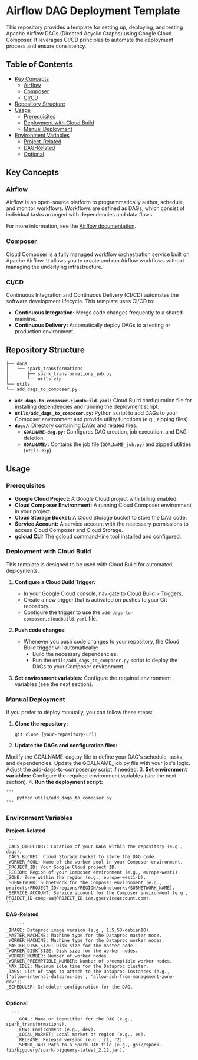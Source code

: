 # Airflow DAG Deployment Template

This repository provides a template for setting up, deploying, and testing Apache Airflow DAGs (Directed Acyclic Graphs) using Google Cloud Composer. It leverages CI/CD principles to automate the deployment process and ensure consistency.

## Table of Contents

- [Key Concepts](#key-concepts)
    - [Airflow](#airflow)
    - [Composer](#composer)
    - [CI/CD](#ci-cd)
- [Repository Structure](#repository-structure)
- [Usage](#usage)
    - [Prerequisites](#prerequisites)
    - [Deployment with Cloud Build](#deployment-with-cloud-build)
    - [Manual Deployment](#manual-deployment)
- [Environment Variables](#environment-variables)
    - [Project-Related](#project-related)
    - [DAG-Related](#dag-related)
    - [Optional](#optional)

## Key Concepts

### Airflow

Airflow is an open-source platform to programmatically author, schedule, and monitor workflows. Workflows are defined as DAGs, which consist of individual tasks arranged with dependencies and data flows.

For more information, see the [Airflow documentation](https://airflow.apache.org/docs/apache-airflow/stable/core-concepts/index.html).

### Composer

Cloud Composer is a fully managed workflow orchestration service built on Apache Airflow. It allows you to create and run Airflow workflows without managing the underlying infrastructure.

### CI/CD

Continuous Integration and Continuous Delivery (CI/CD) automates the software development lifecycle. This template uses CI/CD to:

- **Continuous Integration:** Merge code changes frequently to a shared mainline.
- **Continuous Delivery:** Automatically deploy DAGs to a testing or production environment.

## Repository Structure
```
├── dags
│   └── spark_transformations
│       ├── spark_transformations_job.py
│       └── utils.zip
└── utils
└── add_dags_to_composer.py
```

- **`add-dags-to-composer.cloudbuild.yaml`:** Cloud Build configuration file for installing dependencies and running the deployment script.
- **`utils/add_dags_to_composer.py`:** Python script to add DAGs to your Composer environment and provide utility functions (e.g., zipping files).
- **`dags/`:**  Directory containing DAGs and related files.
    - **`GOALNAME-dag.py`:**  Configures DAG creation, job execution, and DAG deletion.
    - **`GOALNAME/`:**  Contains the job file (`GOALNAME_job.py`) and zipped utilities (`utils.zip`).

## Usage

### Prerequisites

- **Google Cloud Project:** A Google Cloud project with billing enabled.
- **Cloud Composer Environment:** A running Cloud Composer environment in your project.
- **Cloud Storage Bucket:** A Cloud Storage bucket to store the DAG code.
- **Service Account:** A service account with the necessary permissions to access Cloud Composer and Cloud Storage.
- **gcloud CLI:** The gcloud command-line tool installed and configured.


### Deployment with Cloud Build

This template is designed to be used with Cloud Build for automated deployments.

1. **Configure a Cloud Build Trigger:**
   - In your Google Cloud console, navigate to Cloud Build > Triggers.
   - Create a new trigger that is activated on pushes to your Git repository.
   - Configure the trigger to use the `add-dags-to-composer.cloudbuild.yaml` file.

2. **Push code changes:**
   - Whenever you push code changes to your repository, the Cloud Build trigger will automatically:
     - Build the necessary dependencies.
     - Run the `utils/add_dags_to_composer.py` script to deploy the DAGs to your Composer environment.
3. **Set environment variables:**
    Configure the required environment variables (see the next section).

### Manual Deployment

If you prefer to deploy manually, you can follow these steps:

1. **Clone the repository:**
   ```
   git clone [your-repository-url]
   ```
2. **Update the DAGs and configuration files:**

  Modify the GOALNAME-dag.py file to define your DAG's schedule, tasks, and dependencies.
  Update the GOALNAME_job.py file with your job's logic.
  Adjust the add-dags-to-composer.py script if needed.
3. **Set environment variables:**
    Configure the required environment variables (see the next section).
4. **Run the deployment script:**

    ```
        python utils/add_dags_to_composer.py
    ```

### Environment Variables
  **Project-Related**

     ```
    _DAGS_DIRECTORY: Location of your DAGs within the repository (e.g., dags).
    _DAGS_BUCKET: Cloud Storage bucket to store the DAG code.
    _WORKER_POOL: Name of the worker pool in your Composer environment.
    _PROJECT_ID: Your Google Cloud project ID.
    _REGION: Region of your Composer environment (e.g., europe-west1).
    _ZONE: Zone within the region (e.g., europe-west1-b).
    _SUBNETWORK: Subnetwork for the Composer environment (e.g., projects/PROJECT_ID/regions/REGION/subnetworks/SUBNETWORK_NAME).
    _SERVICE_ACCOUNT: Service account for the Composer environment (e.g., PROJECT_ID-comp-sa@PROJECT_ID.iam.gserviceaccount.com).
    ```
    
  **DAG-Related**
  
        ```  
    _IMAGE: Dataproc image version (e.g., 1.5.53-debian10).
    _MASTER_MACHINE: Machine type for the Dataproc master node.
    _WORKER_MACHINE: Machine type for the Dataproc worker nodes.
    _MASTER_DISK_SIZE: Disk size for the master node.
    _WORKER_DISK_SIZE: Disk size for the worker nodes.
    _WORKER_NUMBER: Number of worker nodes.
    _WORKER_PREEMPTIBLE_NUMBER: Number of preemptible worker nodes.
    _MAX_IDLE: Maximum idle time for the Dataproc cluster.
    _TAGS: List of tags to attach to the Dataproc instances (e.g., ['allow-internal-dataproc-dev', 'allow-ssh-from-management-zone-dev']).
    _SCHEDULER: Scheduler configuration for the DAG.
       ```

**Optional**

      ```
        _GOAL: Name or identifier for the DAG (e.g., spark_transformations).
        _ENV: Environment (e.g., dev).
        _LOCAL_MARKET: Local market or region (e.g., es).
        _RELEASE: Release version (e.g., r1, r2).
        _SPARK_JAR: Path to a Spark JAR file (e.g., gs://spark-lib/bigquery/spark-bigquery-latest_2.12.jar).
       ```
